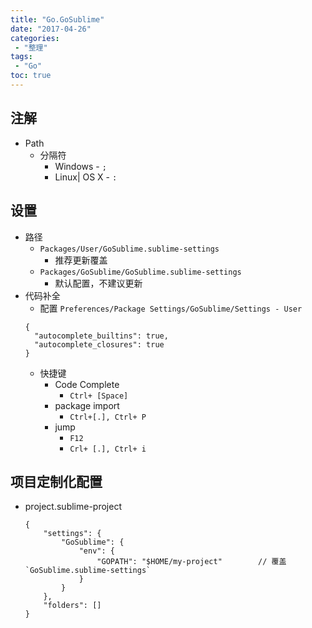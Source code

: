 ```yaml
---
title: "Go.GoSublime"
date: "2017-04-26"
categories:
 - "整理"
tags:
 - "Go"
toc: true
---
```



## 注解
- Path
    + 分隔符
        * Windows - `;`
        * Linux| OS X - `:`

## 设置
- 路径
    + `Packages/User/GoSublime.sublime-settings`
        * 推荐更新覆盖
    + `Packages/GoSublime/GoSublime.sublime-settings`
        * 默认配置，不建议更新
- 代码补全
    + 配置 `Preferences/Package Settings/GoSublime/Settings - User`
    ```
    {
      "autocomplete_builtins": true,
      "autocomplete_closures": true
    }
    ```
    + 快捷键
        * Code Complete
            - `Ctrl+ [Space]`
        * package import
            - `Ctrl+[.], Ctrl+ P`
        * jump
            - `F12`
            - `Crl+ [.], Ctrl+ i`

## 项目定制化配置
- project.sublime-project
    ```
    {
        "settings": {
            "GoSublime": {
                "env": {
                    "GOPATH": "$HOME/my-project"        // 覆盖 `GoSublime.sublime-settings`
                }
            }
        },
        "folders": []
    }
    ```
